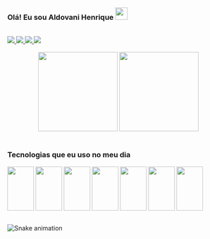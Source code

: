 ### Olá! Eu sou Aldovani Henrique   <img src="https://media.giphy.com/media/hvRJCLFzcasrR4ia7z/giphy.gif" width="28">

<br>

<div  >
  
<a href="https://twitter.com/AldovaniH" target="_blank">
<img src="https://img.shields.io/badge/Twitter-1DA1F2?style=for-the-badge&logo=twitter&logoColor=white"/>
</a>
<a href="https://instagram.com/AldovaniH" target="_blank">
<img src="https://img.shields.io/badge/Instagram-E4405F?style=for-the-badge&logo=instagram&logoColor=white"/>
</a>

<a href="https://www.linkedin.com/in/aldovani-henrique-da-costa-2a460b21a/" target="_blank">
<img src="https://img.shields.io/badge/LinkedIn-0077B5?style=for-the-badge&logo=linkedin&logoColor=white"/>
</a>

<a href="mail:aldovanihcosta@gmail.com" target="_blank">
<img src="https://img.shields.io/badge/Gmail-D14836?style=for-the-badge&logo=gmail&logoColor=white"/>
</a>
</div>
<br>

<div align="center">
  <img src="https://github-readme-stats.vercel.app/api?username=Aldovani&show_icons=true&theme=dracula" height="180em"/>
  <img src="https://github-readme-stats.vercel.app/api/top-langs/?username=aldovani&layout=compact&hide=css&theme=dracula" height="180em"/>
</div>

<br>

### Tecnologias que eu uso no meu dia

<div>
<img  align="center" height="100" width="60" src="https://cdn.jsdelivr.net/gh/devicons/devicon/icons/css3/css3-original-wordmark.svg" />
<img  align="center" height="100" width="60" src="https://cdn.jsdelivr.net/gh/devicons/devicon/icons/html5/html5-original-wordmark.svg" />
<img align="center" height="100" width="60" src="https://cdn.jsdelivr.net/gh/devicons/devicon/icons/javascript/javascript-original.svg" />
<img  align="center" height="100" width="60" src="https://cdn.jsdelivr.net/gh/devicons/devicon/icons/nextjs/nextjs-original.svg" />
<img  align="center" height="100"  width="60"src="https://cdn.jsdelivr.net/gh/devicons/devicon/icons/typescript/typescript-original.svg" />
<img align="center" height="100"  width="60"src="https://cdn.jsdelivr.net/gh/devicons/devicon/icons/react/react-original-wordmark.svg" />
<img align="center" height="100"  width="60"src="https://cdn.jsdelivr.net/gh/devicons/devicon/icons/nodejs/nodejs-original.svg" />

</div>

<br> 

![Snake animation](https://github.com/aldovani/aldovani/blob/output/github-contribution-grid-snake.svg)
